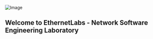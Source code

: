 ![Image](https://github.com/weqaar/ethernetlabs.github.io/blob/master/ethernetlabs-logo.png)


## Welcome to **EthernetLabs - Network Software Engineering Laboratory**

